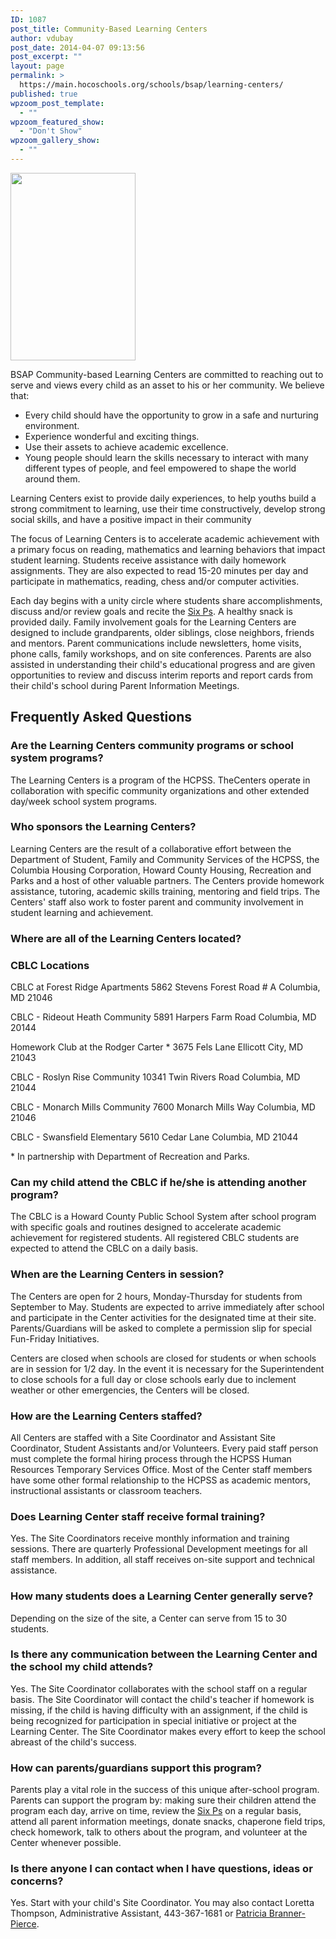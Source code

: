 ```yaml
---
ID: 1087
post_title: Community-Based Learning Centers
author: vdubay
post_date: 2014-04-07 09:13:56
post_excerpt: ""
layout: page
permalink: >
  https://main.hocoschools.org/schools/bsap/learning-centers/
published: true
wpzoom_post_template:
  - ""
wpzoom_featured_show:
  - "Don't Show"
wpzoom_gallery_show:
  - ""
---
```

<img class="pict" alt=" " src="/f/schools/bsap/bsap_pic5.jpg" width="200" height="300" />

<p>BSAP Community-based Learning Centers are committed to reaching out to serve and views every child as an asset to his or her community. We believe that:</p>

<ul>
  <li>Every child should have the opportunity to grow in a safe and nurturing environment.</li>
  <li>Experience wonderful and exciting things.</li>
  <li>Use their assets to achieve academic excellence.</li>
  <li>Young people should learn the skills necessary to interact with many different types of people, and feel empowered to shape the world around them.</li>
</ul>

<p>Learning Centers exist to provide daily experiences, to help youths build a strong commitment to learning, use their time constructively, develop strong social skills, and have a positive impact in their community</p>

<p>The focus of Learning Centers is to accelerate academic achievement with a primary focus on reading, mathematics and learning behaviors that impact student learning. Students receive assistance with daily homework assignments. They are also expected to read 15-20 minutes per day and participate in mathematics, reading, chess and/or computer activities.</p>

<p>Each day begins with a unity circle where students share accomplishments, discuss and/or review goals and recite the <a href="/schools/bsap/#sixp">Six Ps</a>. A healthy snack is provided daily. Family involvement goals for the Learning Centers are designed to include grandparents, older siblings, close neighbors, friends and mentors. Parent communications include newsletters, home visits, phone calls, family workshops, and on site conferences. Parents are also assisted in understanding their child's educational progress and are given opportunities to review and discuss interim reports and report cards from their child's school during Parent Information Meetings.</p>

<h2>Frequently Asked Questions</h2>

<h3>Are the Learning Centers community programs or school system programs?</h3>

<p>The Learning Centers is a program of the HCPSS. TheCenters operate in collaboration with specific community organizations and other extended day/week school system programs.</p>

<h3>Who sponsors the Learning Centers?</h3>

<p>Learning Centers are the result of a collaborative effort between the Department of Student, Family and Community Services of the HCPSS, the Columbia Housing Corporation, Howard County Housing, Recreation and Parks and a host of other valuable partners. The Centers provide homework assistance, tutoring, academic skills training, mentoring and field trips. The Centers' staff also work to foster parent and community involvement in student learning and achievement.</p>

<h3>Where are all of the Learning Centers located?</h3>

<h3>CBLC Locations</h3>

<p>CBLC at Forest Ridge Apartments
5862 Stevens Forest Road # A
Columbia, MD 21046</p>

<p>CBLC - Rideout Heath Community
5891 Harpers Farm Road
Columbia, MD 20144</p>

<p>Homework Club at the Rodger Carter *
3675 Fels Lane
Ellicott City, MD 21043</p>

<p>CBLC - Roslyn Rise Community
10341 Twin Rivers Road
Columbia, MD 21044</p>

<p>CBLC - Monarch Mills Community
7600 Monarch Mills Way
Columbia, MD 21046</p>

<p>CBLC - Swansfield Elementary
5610 Cedar Lane
Columbia, MD 21044</p>
 
<p>* In partnership with Department of Recreation and Parks.</p>

<h3>Can my child attend the CBLC if he/she is attending another program?</h3>
<p>The CBLC is a Howard County Public School System after school program with specific goals and routines designed to accelerate academic achievement for registered students. All registered CBLC students are expected to attend the CBLC on a daily basis.</p>

<h3>When are the Learning Centers in session?</h3>
<p>The Centers are open for 2 hours, Monday-Thursday for students from September to May. Students are expected to arrive immediately after school and participate in the Center activities for the designated time at their site. Parents/Guardians will be asked to complete a permission slip for special Fun-Friday Initiatives.</p>

<p>Centers are closed when schools are closed for students or when schools are in session for 1/2 day. In the event it is necessary for the Superintendent to close schools for a full day or close schools early due to inclement weather or other emergencies, the Centers will be closed.</p>

<h3>How are the Learning Centers staffed?</h3>
<p>All Centers are staffed with a Site Coordinator and Assistant Site Coordinator, Student Assistants and/or Volunteers. Every paid staff person must complete the formal hiring process through the HCPSS Human Resources Temporary Services Office. Most of the Center staff members have some other formal relationship to the HCPSS as academic mentors, instructional assistants or classroom teachers.</p>

<h3>Does Learning Center staff receive formal training?</h3>
<p>Yes. The Site Coordinators receive monthly information and training sessions. There are quarterly Professional Development meetings for all staff members. In addition, all staff receives on-site support and technical assistance.</p>

<h3>How many students does a Learning Center generally serve?</h3>
<p>Depending on the size of the site, a Center can serve from 15 to 30 students.</p>

<h3>Is there any communication between the Learning Center and the school my child attends?</h3>
<p>Yes. The Site Coordinator collaborates with the school staff on a regular basis. The Site Coordinator will contact the child's teacher if homework is missing, if the child is having difficulty with an assignment, if the child is being recognized for participation in special initiative or project at the Learning Center. The Site Coordinator makes every effort to keep the school abreast of the child's success.</p>

<h3>How can parents/guardians support this program?</h3>
<p>Parents play a vital role in the success of this unique after-school program. Parents can support the program by: making sure their children attend the program each day, arrive on time, review the <a href="/schools/bsap/#sixp">Six Ps</a> on a regular basis, attend all parent information meetings, donate snacks, chaperone field trips, check homework, talk to others about the program, and volunteer at the Center whenever possible.</p>

<h3>Is there anyone I can contact when I have questions, ideas or concerns?</h3>
<p>Yes. Start with your child's Site Coordinator. You may also contact Loretta Thompson, Administrative Assistant, 443-367-1681 or <a href="mailto:patricia_branner-pierce@hcpss.org">Patricia Branner-Pierce</a>.</p>